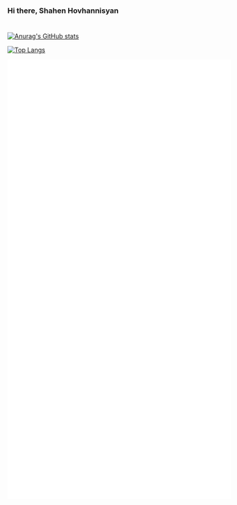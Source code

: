 ### Hi there, Shahen Hovhannisyan
#
[![Anurag's GitHub stats](https://github-readme-stats.vercel.app/api?username=shahen94&count_private=true&show_icons=true&theme=radical)](https://github.com/anuraghazra/github-readme-stats)

[![Top Langs](https://github-readme-stats.vercel.app/api/top-langs/?username=shahen94&hide=html,css)](https://github.com/anuraghazra/github-readme-stats)

![Metrics](./github-metrics.svg)
